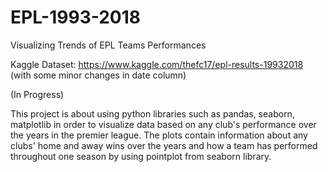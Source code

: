 # EPL-1993-2018
Visualizing Trends of EPL Teams Performances

Kaggle Dataset: https://www.kaggle.com/thefc17/epl-results-19932018 (with some minor changes in date column)

(In Progress)

This project is about using python libraries such as pandas, seaborn, matplotlib in order to visualize data based on any club's performance over the years in the premier league. The plots contain information about any clubs' home and away wins over the years and how a team has performed throughout one season by using pointplot from seaborn library.
